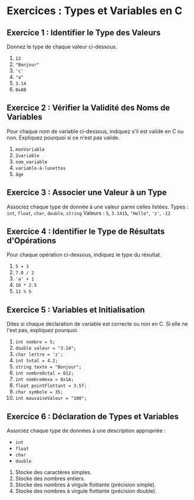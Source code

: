 # Exercices : Types et Variables en C
## Exercice 1 : Identifier le Type des Valeurs
Donnez le type de chaque valeur ci-dessous.
1. `12`
2. `"Bonjour"`
3. `'c'`
4. `"a"`
5. `3.14`
6. `0xAB`
   
## Exercice 2 : Vérifier la Validité des Noms de Variables
Pour chaque nom de variable ci-dessous, indiquez s'il est valide en C ou non. Expliquez pourquoi si ce n'est pas valide.
1. `monVariable`
2. `2variable`
3. `nom_variable`
4. `variable-à-lunettes`
5. `âge`

## Exercice 3 : Associer une Valeur à un Type
Associez chaque type de donnée à une valeur parmi celles listées.
Types : `int`, `float`, `char`, `double`, `string`
Valeurs : `5`, `3.1415`, `"Hello"`, `'z'`, `-12`

## Exercice 4 : Identifier le Type de Résultats d'Opérations
Pour chaque opération ci-dessous, indiquez le type du résultat.
1. `5 + 3`
2. `7.0 / 2`
3. `'a' + 1`
4. `10 * 2.5`
5. `12 % 5`

## Exercice 5 : Variables et Initialisation
Dites si chaque déclaration de variable est correcte ou non en C. Si elle ne l'est pas, expliquez pourquoi.
1. `int nombre = 5;`
2. `double valeur = "3.14";`
3. `char lettre = 'z';`
4. `int total = 4.2;`
5. `string texte = "Bonjour";`
6. `int nombreOctal = 012;`
7. `int nombreHexa = 0x1A;`
8. `float pointFlottant = 3.5f;`
9. `char symbole = 35;`
10. `int mauvaiseValeur = "100";`

## Exercice 6 : Déclaration de Types et Variables
Associez chaque type de données à une description appropriée :
- `int`
- `float`
- `char`
- `double`
1. Stocke des caractères simples.
2. Stocke des nombres entiers.
3. Stocke des nombres à virgule flottante (précision simple).
4. Stocke des nombres à virgule flottante (précision double).
